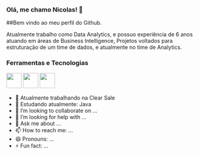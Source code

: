 ### Olá, me chamo Nicolas! 👋

##Bem vindo ao meu perfil do Github.

Atualmente trabalho como Data Analytics, e possuo experiência de 6 anos atuando em áreas de Business Intelligence, Projetos voltados para estruturação de um time de dados, e atualmente no time de Analytics.

### Ferramentas e Tecnologias

<img src="https://cdn.jsdelivr.net/gh/devicons/devicon/icons/git/git-original.svg" width="40" height="40"/> <img src="https://cdn.jsdelivr.net/gh/devicons/devicon/icons/microsoftsqlserver/microsoftsqlserver-plain-wordmark.svg" width="40" height="40"/> <img src="https://cdn.jsdelivr.net/gh/devicons/devicon/icons/mysql/mysql-original-wordmark.svg" width="40" height="40"/>
                    
          
- 🔭 Atualmente trabalhando na Clear Sale
- 🌱 Estudando atualmente: Java
- 👯 I’m looking to collaborate on ...
- 🤔 I’m looking for help with ...
- 💬 Ask me about ...
- 📫 How to reach me: ...
- 😄 Pronouns: ...
- ⚡ Fun fact: ...

